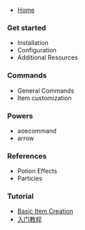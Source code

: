 * [Home](https://github.com/NyaaCat/RPGitems-reloaded/wiki)

### Get started

* Installation
* Configuration
* Additional Resources

### Commands

* General Commands
* Item customization

### Powers

* aoecommand
* arrow

### References

* Potion Effects
* Particles

### Tutorial

* [Basic Item Creation](Tutorials)
* [入门教程](入门教程)